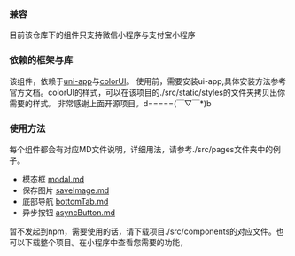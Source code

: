 ### 兼容
目前该仓库下的组件只支持微信小程序与支付宝小程序
### 依赖的框架与库
该组件，依赖于[uni-app](https://github.com/dcloudio/uni-app)与[colorUI](https://github.com/weilanwl/ColorUI)。
使用前，需要安装ui-app,具体安装方法参考官方文档。colorUI的样式，可以在该项目的./src/static/styles的文件夹拷贝出你需要的样式。
非常感谢上面开源项目。d=====(￣▽￣*)b
### 使用方法
每个组件都会有对应MD文件说明，详细用法，请参考./src/pages文件夹中的例子。
* 模态框 [modal.md](https://github.com/quansitech/qs_ui/blob/master/src/components/qs-modal/readme.md)
* 保存图片 [saveImage.md](https://github.com/quansitech/qs_ui/blob/master/src/components/qs-save-image/readme.md)
* 底部导航 [bottomTab.md](https://github.com/quansitech/qs_ui/blob/master/src/components/qs-bottom-tab/readme.md)
* 异步按钮 [asyncButton.md](https://github.com/quansitech/qs_ui/blob/master/src/components/qs-async-button/readme.md)

暂不发起到npm，需要使用的话，请下载项目./src/components的对应文件。也可以下载整个项目。在小程序中查看您需要的功能，